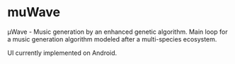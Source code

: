 # muWave
μWave - Music generation by an enhanced genetic algorithm.
Main loop for a music generation algorithm modeled after a multi-species ecosystem.

UI currently implemented on Android.
